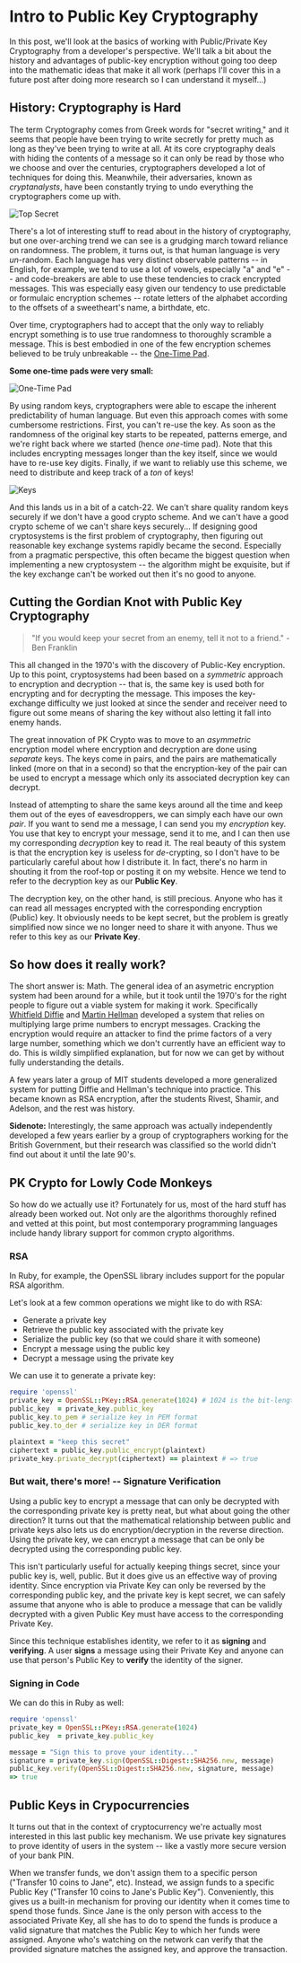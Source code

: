 # Intro to Public Key Cryptography

In this post, we'll look at the basics of working with Public/Private Key Cryptography from a developer's perspective. We'll talk a bit about the history and advantages of public-key encryption without going too deep into the mathematic ideas that make it all work (perhaps I'll cover this in a future post after doing more research so I can understand it myself...)

## History: Cryptography is Hard

The term Cryptography comes from Greek words for "secret writing," and it seems that people have been trying to write secretly for pretty much as long as they've been trying to write at all. At its core cryptography deals with hiding the contents of a message so it can only be read by those who we choose and over the centuries, cryptographers developed a lot of techniques for doing this. Meanwhile, their adversaries, known as _cryptanalysts_, have been constantly trying to undo everything the cryptographers come up with.

![Top Secret][spy-vs-spy]

There's a lot of interesting stuff to read about in the history of cryptography, but one over-arching trend we can see is a grudging march toward reliance on randomness. The problem, it turns out, is that human language is very _un_-random. Each language has very distinct observable patterns -- in English, for example, we tend to use a lot of vowels, especially "a" and "e" -- and code-breakers are able to use these tendencies to crack encrypted messages. This was especially easy given our tendency to use predictable or formulaic encryption schemes -- rotate letters of the alphabet according to the offsets of a sweetheart's name, a birthdate, etc.

Over time, cryptographers had to accept that the only way to reliably encrypt something is to use true randomness to thoroughly scramble a message. This is best embodied in one of the few encryption schemes believed to be truly unbreakable -- the [One-Time Pad][otp].

__Some one-time pads were very small:__

![One-Time Pad][otp]

By using random keys, cryptographers were able to escape the inherent predictability of human language. But even this approach comes with some cumbersome restrictions. First, you can't re-use the key. As soon as the randomness of the original key starts to be repeated, patterns emerge, and we're right back where we started (hence _one_-time pad). Note that this includes encrypting messages longer than the key itself, since we would have to re-use key digits. Finally, if we want to reliably use this scheme, we need to distribute and keep track of a *ton* of keys!

![Keys][keys]

And this lands us in a bit of a catch-22. We can't share quality random keys securely if we don't have a good crypto scheme. And we can't have a good crypto scheme of we can't share keys securely... If designing good cryptosystems is the first problem of cryptography, then figuring out reasonable key exchange systems rapidly became the second. Especially from a pragmatic perspective, this often became the biggest question when implementing a new cryptosystem -- the algorithm might be exquisite, but if the key exchange can't be worked out then it's no good to anyone.

## Cutting the Gordian Knot with Public Key Cryptography

> "If you would keep your secret from an enemy,
> tell it not to a friend." - Ben Franklin

This all changed in the 1970's with the discovery of Public-Key encryption. Up to this point, cryptosystems had been based on a _symmetric_ approach to encryption and decryption -- that is, the same key is used both for encrypting and for decrypting the message. This imposes the key-exchange difficulty we just looked at since the sender and receiver need to figure out some means of sharing the key without also letting it fall into enemy hands.

The great innovation of PK Crypto was to move to an _asymmetric_ encryption model where encryption and decryption are done using _separate_ keys. The keys come in pairs, and the pairs are mathematically linked (more on that in a second) so that the encryption-key of the pair can be used to encrypt a message which only its associated decryption key can decrypt.

Instead of attempting to share the same keys around all the time and keep them out of the eyes of eavesdroppers, we can simply each have our own _pair_. If you want to send me a message, I can send you my _encryption_ key. You use that key to encrypt your message, send it to me, and I can then use my corresponding _decryption_ key to read it. The real beauty of this system is that the encryption key is useless for _de_-crypting, so I don't have to be particularly careful about how I distribute it. In fact, there's no harm in shouting it from the roof-top or posting it on my website. Hence we tend to refer to the decryption key as our **Public Key**.

The decryption key, on the other hand, is still precious. Anyone who has it can read all messages encrypted with the corresponding encryption (Public) key. It obviously needs to be kept secret, but the problem is greatly simplified now since we no longer need to share it with anyone. Thus we refer to this key as our **Private Key**.

## So how does it really work?

The short answer is: Math. The general idea of an asymetric encryption system had been around for a while, but it took until the 1970's for the right people to figure out a viable system for making it work. Specifically [Whitfield Diffie](https://en.wikipedia.org/wiki/Whitfield_Diffie) and [Martin Hellman](https://en.wikipedia.org/wiki/Martin_Hellman) developed a system that relies on multiplying large prime numbers to encrypt messages. Cracking the encryption would require an attacker to find the prime factors of a very large number, something which we don't currently have an efficient way to do. This is wildly simplified explanation, but for now we can get by without fully understanding the details.

A few years later a group of MIT students developed a more generalized system for putting Diffie and Hellman's technique into practice. This became known as RSA encryption, after the students Rivest, Shamir, and Adelson, and the rest was history.

__Sidenote:__ Interestingly, the same approach was actually independently developed a few years earlier by a group of cryptographers working for the British Government, but their research was classified so the world didn't find out about it until the late 90's.

## PK Crypto for Lowly Code Monkeys

So how do we actually use it? Fortunately for us, most of the hard stuff has already been worked out. Not only are the algorithms thoroughly refined and vetted at this point, but most contemporary programming languages include handy library support for common crypto algorithms.

### RSA

In Ruby, for example, the OpenSSL library includes support for the popular RSA algorithm.

Let's look at a few common operations we might like to do with RSA:

* Generate a private key
* Retrieve the public key associated with the private key
* Serialize the public key (so that we could share it with someone)
* Encrypt a message using the public key
* Decrypt a message using the private key

We can use it to generate a private key:

```ruby
require 'openssl'
private_key = OpenSSL::PKey::RSA.generate(1024) # 1024 is the bit-length of the key; longer keys are more secure but also slower
public_key  = private_key.public_key
public_key.to_pem # serialize key in PEM format
public_key.to_der # serialize key in DER format

plaintext = "keep this secret"
ciphertext = public_key.public_encrypt(plaintext)
private_key.private_decrypt(ciphertext) == plaintext # => true
```

### But wait, there's more! -- Signature Verification

Using a public key to encrypt a message that can only be decrypted with the corresponding private key is pretty neat, but what about going the other direction? It turns out that the mathematical relationship between public and private keys also lets us do encryption/decryption in the reverse direction. Using the private key, we can encrypt a message that can be only be decrypted using the corresponding public key.

This isn't particularly useful for actually keeping things secret, since your public key is, well, public. But it does give us an effective way of proving identity. Since encryption via Private Key can only be reversed by the corresponding public key, and the private key is kept secret, we can safely assume that anyone who is able to produce a message that can be validly decrypted with a given Public Key must have access to the corresponding Private Key.

Since this technique establishes identity, we refer to it as **signing** and **verifying**. A user **signs** a message using their Private Key and anyone can use that person's Public Key to **verify** the identity of the signer.

### Signing in Code

We can do this in Ruby as well:

```ruby
require 'openssl'
private_key = OpenSSL::PKey::RSA.generate(1024)
public_key  = private_key.public_key

message = "Sign this to prove your identity..."
signature = private_key.sign(OpenSSL::Digest::SHA256.new, message)
public_key.verify(OpenSSL::Digest::SHA256.new, signature, message)
=> true
```

## Public Keys in Crypocurrencies

It turns out that in the context of cryptocurrency we're actually most interested in this last public key mechanism. We use private key signatures to prove identity of users in the system -- like a vastly more secure version of your bank PIN.

When we transfer funds, we don't assign them to a specific person ("Transfer 10 coins to Jane", etc). Instead, we assign funds to a specific Public Key ("Transfer 10 coins to Jane's Public Key"). Conveniently, this gives us a built-in mechanism for proving our identity when it comes time to spend those funds. Since Jane is the only person with access to the associated Private Key, all she has to do to spend the funds is produce a valid signature that matches the Public Key to which her funds were assigned. Anyone who's watching on the network can verify that the provided signature matches the assigned key, and approve the transaction.


<!-- ![NSA](https://upload.wikimedia.org/wikipedia/commons/8/84/National_Security_Agency_headquarters,_Fort_Meade,_Maryland.jpg) -->

[spy-vs-spy]: http://www.codeproject.com/KB/vista-security/ECDH/spy-vs-spy.gif
[otp]: http://www.ranum.com/security/computer_security/papers/otp-faq/otp.jpg
[one-time-pad-example]: http://association-sas.chez-alice.fr/OneTimePadFrench.JPG
[keys]: https://s-media-cache-ak0.pinimg.com/236x/d5/1a/89/d51a89881e03de7f96793a63118525fd.jpg
